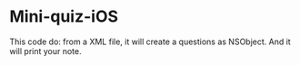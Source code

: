Mini-quiz-iOS
=============

This code do: from a XML file, it will create a questions as NSObject. And it will print your note.